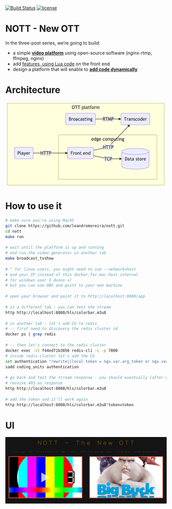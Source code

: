 [![Build Status](https://travis-ci.org/leandromoreira/nott.svg?branch=master)](https://travis-ci.org/leandromoreira/nott) [![license](https://img.shields.io/badge/license-BSD--3--Clause-blue.svg)](https://img.shields.io/badge/license-BSD--3--Clause-blue.svg)

# NOTT - New OTT

In the three-post series, we’re going to build:
*  a simple [**video platform**](https://leandromoreira.com.br/2020/04/19/building-an-open-source-ott-platform/) using open-source software (nginx-rtmp, ffmpeg, nginx)
* add [features, using Lua code](https://leandromoreira.com.br/2020/04/19/empowering-nginx-with-lua-code/) on the front end
* design a platform that will enable to [**add code dynamically**](https://leandromoreira.com.br/2020/04/19/building-an-edge-computing-platform/)

# Architecture

![an overview of the NOTT project](/img/ott_overview.png "an overview of the NOTT project")

# How to use it

```bash
# make sure you're using MacOS
git clone https://github.com/leandromoreira/nott.git
cd nott
make run

# wait until the platform is up and running
# and run the video generator in another tab
make broadcast_tvshow

# ^ for linux users, you might need to use --network=host 
# and your IP instead of this docker.for.mac.host.internal
# for windows user I dunno =(
# but you can use OBS and point to your own machine

# open your browser and point it to http://localhost:8080/app

# in a different tab - you can test the stream
http http://localhost:8080/hls/colorbar.m3u8

# in another tab - let's add CU to redis
# -- first need to discovery the redis cluster id
docker ps | grep redis

# -- then let's connect to the redis cluster
docker exec -it f44ed71b3056 redis-cli -c -p 7000
# inside redis-cluster let's add the CU
set authentication "rewrite||local token = ngx.var.arg_token or ngx.var.cookie_superstition \n if token ~= 'token' then \n return ngx.exit(ngx.HTTP_FORBIDDEN) \n else \n ngx.header['Set-Cookie'] = {'superstition=token'} \n end"
sadd coding_units authentication

# go back and test the stream response - you should eventually (after max 20s)
# receive 403 as response
http http://localhost:8080/hls/colorbar.m3u8

# add the token and it'll work again
http http://localhost:8080/hls/colorbar.m3u8?token=token
```

# UI

![NOTT's UI](/img/nott_view.png "NOTT's UI")

